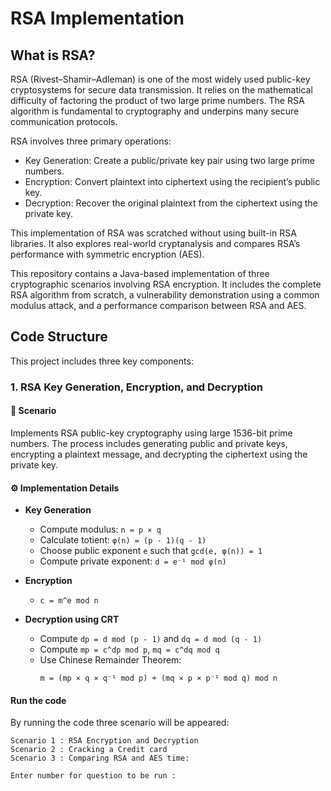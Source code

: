 # RSA Implementation

## What is RSA?
RSA (Rivest–Shamir–Adleman) is one of the most widely used public-key cryptosystems for secure data transmission. It relies on the mathematical difficulty of factoring the product of two large prime numbers. The RSA algorithm is fundamental to cryptography and underpins many secure communication protocols.

RSA involves three primary operations:

* Key Generation: Create a public/private key pair using two large prime numbers.
* Encryption: Convert plaintext into ciphertext using the recipient’s public key.
* Decryption: Recover the original plaintext from the ciphertext using the private key.

This implementation of RSA was scratched without using built-in RSA libraries. It also explores real-world cryptanalysis and compares RSA’s performance with symmetric encryption (AES).

This repository contains a Java-based implementation of three cryptographic scenarios involving RSA encryption. It includes the complete RSA algorithm from scratch, a vulnerability demonstration using a common modulus attack, and a performance comparison between RSA and AES.

## Code Structure

This project includes three key components:

### 1. RSA Key Generation, Encryption, and Decryption

#### 📌 Scenario

Implements RSA public-key cryptography using large 1536-bit prime numbers. The process includes generating public and private keys, encrypting a plaintext message, and decrypting the ciphertext using the private key.

#### ⚙️ Implementation Details

- **Key Generation**
  - Compute modulus: `n = p × q`
  - Calculate totient: `φ(n) = (p - 1)(q - 1)`
  - Choose public exponent `e` such that `gcd(e, φ(n)) = 1`
  - Compute private exponent: `d = e⁻¹ mod φ(n)`

- **Encryption**
  - `c = m^e mod n`

- **Decryption using CRT**
  - Compute `dp = d mod (p - 1)` and `dq = d mod (q - 1)`
  - Compute `mp = c^dp mod p`, `mq = c^dq mod q`
  - Use Chinese Remainder Theorem:
    ```
    m = (mp × q × q⁻¹ mod p) + (mq × p × p⁻¹ mod q) mod n
    ```

#### Run the code

By running the code three scenario will be appeared: 

```
Scenario 1 : RSA Encryption and Decryption 
Scenario 2 : Cracking a Credit card
Scenario 3 : Comparing RSA and AES time: 

Enter number for question to be run : 
```


